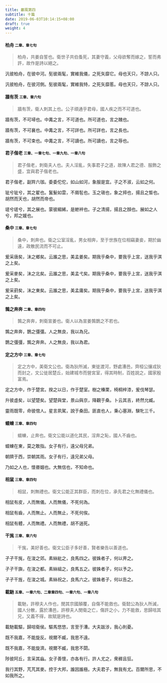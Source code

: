 ```yaml
---
title: 鄘風第四
subtitle: 十篇
date: 2019-06-03T10:14:15+08:00
draft: true
weight: 4
---
```



<h4 id="4.1">柏舟 <small>二章、章七句</small></h4>

<blockquote>
  <p>柏舟，共姜自誓也。衛世子共伯蚤死，其妻守義，父母欲奪而嫁之，誓而弗許，故作是詩以絕之。</p>
</blockquote>

<p id="4.1.1">汎彼柏舟，在彼中河。髧彼兩髦，實維我儀，之死矢靡它。母也天只，不諒人只。</p>
<p id="4.1.2">汎彼柏舟，在彼河側。髧彼兩髦，實維我特，之死矢靡慝。母也天只，不諒人只。</p>

<h4 id="4.2">牆有茨 <small>三章、章六句</small></h4>

<blockquote>
  <p>牆有茨，衛人刺其上也。公子頑通乎君母，國人疾之而不可道也。</p>
</blockquote>

<p id="4.2.1">牆有茨，不可埽也。中冓之言，不可道也。所可道也，言之醜也。</p>
<p id="4.2.2">牆有茨，不可襄也。中冓之言，不可詳也。所可詳也，言之長也。</p>
<p id="4.2.3">牆有茨，不可束也。中冓之言，不可讀也。所可讀也，言之辱也。</p>

<h4 id="4.3">君子偕老 <small>三章、一章七句、一章九句、一章八句</small></h4>

<blockquote>
  <p>君子偕老，刺衛夫人也。夫人淫亂，失事君子之道，故陳人君之德、服飾之盛，宜與君子偕老也。</p>
</blockquote>

<p id="4.3.1">君子偕老，副筓六珈。委委佗佗，如山如河，象服是宜。子之不淑，云如之何。</p>
<p id="4.3.2">玼兮玼兮，其之翟也。鬒髮如雲，不屑髢也。玉之瑱也，象之揥也，揚且之晳也。胡然而天也，胡然而帝也。</p>
<p id="4.3.3">瑳兮瑳兮，其之展也。蒙彼縐絺，是紲袢也。子之清揚，揚且之顏也。展如之人兮，邦之媛也。</p>

<h4 id="4.4">桑中 <small>三章、章七句</small></h4>

<blockquote>
  <p>桑中，刺奔也。衛之公室淫亂，男女相奔，至于世族在位相竊妻妾，期於幽遠，政散民流而不可止。</p>
</blockquote>

<p id="4.4.1">爰采唐矣，沬之鄉矣。云誰之思，美孟姜矣。期我乎桑中，要我乎上宮，送我乎淇之上矣。</p>
<p id="4.4.2">爰采麥矣，沬之北矣。云誰之思，美孟弋矣。期我乎桑中，要我乎上宮，送我乎淇之上矣。</p>
<p id="4.4.3">爰采葑矣，沬之東矣。云誰之思，美孟庸矣。期我乎桑中，要我乎上宮，送我乎淇之上矣。</p>

<h4 id="4.5">鶉之奔奔 <small>二章、章四句</small></h4>

<blockquote>
  <p>鶉之奔奔，刺衛宣姜也。衛人以為宣姜鶉鵲之不若也。</p>
</blockquote>

<p id="4.5.1">鶉之奔奔，鵲之彊彊。人之無良，我以為兄。</p>
<p id="4.5.2">鵲之彊彊，鶉之奔奔。人之無良，我以為君。</p>

<h4 id="4.6">定之方中 <small>三章、章七句</small></h4>

<blockquote>
  <p>定之方中，美衛文公也。衛為狄所滅，東徙渡河，野處漕邑，齊桓公攘戎狄而封之，文公徙居楚丘，始建城市而營宮室，得其時制，百姓說之，國家殷富焉。</p>
</blockquote>

<p id="4.6.1">定之方中，作于楚宮。揆之以日，作于楚室。樹之榛栗，椅桐梓漆，爰伐琴瑟。</p>
<p id="4.6.2">升彼虛矣，以望楚矣。望楚與堂，景山與京，降觀于桑。卜云其吉，終然允臧。</p>
<p id="4.6.3">靈雨既零，命彼倌人。星言夙駕，說于桑田。匪直也人，秉心塞淵，騋牝三千。</p>

<h4 id="4.7">蝃蝀 <small>三章、章四句</small></h4>

<blockquote>
  <p>蝃蝀，止奔也。衛文公能以道化其民，淫奔之恥，國人不齒也。</p>
</blockquote>

<p id="4.7.1">蝃蝀在東，莫之敢指。女子有行，遠父母兄弟。</p>
<p id="4.7.2">朝隮于西，崇朝其雨。女子有行，遠兄弟父母。</p>
<p id="4.7.3">乃如之人也，懷昬姻也。大無信也，不知命也。</p>

<h4 id="4.8">相鼠 <small>三章、章四句</small></h4>

<blockquote>
  <p>相鼠，刺無禮也。衛文公能正其群臣，而刺在位，承先君之化無禮儀也。</p>
</blockquote>

<p id="4.8.1">相鼠有皮，人而無儀。人而無儀，不死何為。</p>
<p id="4.8.2">相鼠有齒，人而無止。人而無止，不死何俟。</p>
<p id="4.8.3">相鼠有體，人而無禮。人而無禮，胡不遄死。</p>

<h4 id="4.9">干旄 <small>三章、章六句</small></h4>

<blockquote>
  <p>干旄，美好善也。衛文公臣子多好善，賢者樂告以善道也。</p>
</blockquote>

<p id="4.9.1">孑孑干旄，在浚之郊。素絲紕之，良馬四之。彼姝者子，何以畀之。</p>
<p id="4.9.2">孑孑干旟，在浚之都。素絲組之，良馬五之。彼姝者子，何以予之。</p>
<p id="4.9.3">孑孑干旌，在浚之城。素絲祝之，良馬六之。彼姝者子，何以告之。</p>

<h4 id="4.10">載馳 <small>五章、一章六句、二章章四句、一章六句、一章八句</small></h4>

<blockquote>
  <p>載馳，許穆夫人作也，閔其宗國顛覆，自傷不能救也。衛懿公為狄人所滅，國人分散，露於漕邑，許穆夫人閔衛之亡，傷許之小，力不能救，思歸唁其兄，又義不得，故賦是詩也。</p>
</blockquote>

<p id="4.10.1">載馳載驅，歸唁衛侯。驅馬悠悠，言至于漕。大夫跋涉，我心則憂。</p>
<p id="4.10.2">既不我嘉，不能旋反。視爾不臧，我思不遠。</p>
<p id="4.10.3">既不我嘉，不能旋濟。視爾不臧，我思不閟。</p>
<p id="4.10.4">陟彼阿丘，言采其蝱。女子善懷，亦各有行。許人尤之，衆稺且狂。</p>
<p id="4.10.5">我行其野，芃芃其麥。控于大邦，誰因誰極。大夫君子，無我有尤。百爾所思，不如我所之。</p>
